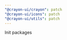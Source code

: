 ```yaml
---
"@crayon-ui/crayon": patch
"@crayon-ui/icons": patch
"@crayon-ui/utils": patch
---
```


Init packages

